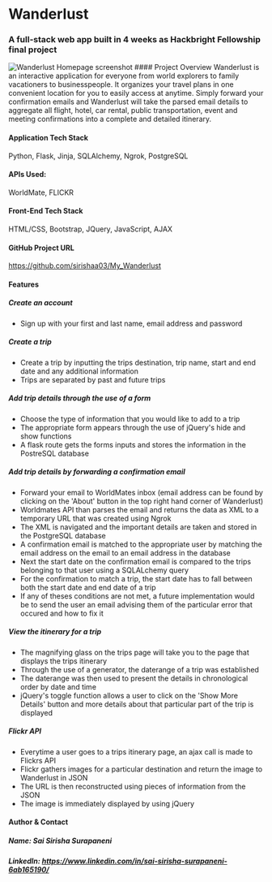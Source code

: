 # Wanderlust
### A full-stack web app built in 4 weeks as Hackbright Fellowship final project
<img src="/static/css/Wanderlust-homepage.jpg" alt="Wanderlust Homepage screenshot">
#### Project Overview
Wanderlust is an interactive application for everyone from world explorers to family vacationers to businesspeople. It organizes your travel plans in one convenient location for you to easily access at anytime.  Simply forward your confirmation emails and Wanderlust will take the parsed email details to aggregate all flight, hotel, car rental, public transportation, event and meeting confirmations into a complete and detailed itinerary.

#### Application Tech Stack 
Python, Flask, Jinja, SQLAlchemy, Ngrok, PostgreSQL
#### APIs Used: 
WorldMate, FLICKR
#### Front-End Tech Stack
HTML/CSS, Bootstrap, JQuery, JavaScript, AJAX
#### GitHub Project URL
https://github.com/sirishaa03/My_Wanderlust
#### Features
##### Create an account
* Sign up with your first and last name, email address and password

##### Create a trip
* Create a trip by inputting the trips destination, trip name, start and end date and any additional information
* Trips are separated by past and future trips 

##### Add trip details through the use of a form
* Choose the type of information that you would like to add to a trip
* The appropriate form appears through the use of jQuery's hide and show functions
* A flask route gets the forms inputs and stores the information in the PostreSQL database

##### Add trip details by forwarding a confirmation email
* Forward your email to WorldMates inbox (email address can be found by clicking on the 'About' button in the top right hand corner of Wanderlust)
* Worldmates API than parses the email and returns the data as XML to a temporary URL that was created using Ngrok
* The XML is navigated and the important details are taken and stored in the PostgreSQL database
* A confirmation email is matched to the appropriate user by matching the email address on the email to an email address in the database
* Next the start date on the confirmation email is compared to the trips belonging to that user using a SQLALchemy query
* For the confirmation to match a trip, the start date has to fall between both the start date and end date of a trip
* If any of theses conditions are not met, a future implementation would be to send the user an email advising them of the particular error that occured and how to fix it

##### View the itinerary for a trip
* The magnifying glass on the trips page will take you to the page that displays the trips itinerary
* Through the use of a generator, the daterange of a trip was established
* The daterange was then used to present the details in chronological order by date and time
* jQuery's toggle function allows a user to click on the 'Show More Details' button and more details about that particular part of the trip is displayed

##### Flickr API
* Everytime a user goes to a trips itinerary page, an ajax call is made to Flickrs API
* Flickr gathers images for a particular destination and return the image to Wanderlust in JSON
* The URL is then reconstructed using pieces of information from the JSON
* The image is immediately displayed by using jQuery


#### Author & Contact
##### Name: Sai Sirisha Surapaneni
##### LinkedIn: https://www.linkedin.com/in/sai-sirisha-surapaneni-6ab165190/
